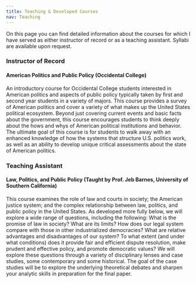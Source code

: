 ```yaml
---
title: Teaching & Developed Courses
nav: Teaching
---
```


On this page you can find detailed information about the courses for which I have served as either instructor of record or as a teaching assistant. Syllabi are available upon request. 

### Instructor of Record

#### American Politics and Public Policy (Occidental College)

An introductory course for Occidental College students interested in American politics and aspects of public policy typically taken by first and second year students in a variety of majors. This course provides a survey of American politics and cover a variety of what makes up the United States political ecosystem. Beyond just covering current events and basic facts about the government, this course encourages students to think deeply about the hows and whys of American political institutions and behavior. The ultimate goal of this course is for students to walk away with an enhanced knowledge of how the systems that structure U.S. politics work, as well as an ability to develop unique critical assessments about the state of American politics.

### Teaching Assistant

#### Law, Politics, and Public Policy (Taught by Prof. Jeb Barnes, University of Southern California)

This course examines the role of law and courts in society; the American justice system; and the complex relationship between law, politics, and public policy in the United States.  As developed more fully below, we will explore a wide range of questions, including the following:  What is the promise of law in society?  What are its limits?  How does our legal system compare with those in other industrialized democracies?  What are relative advantages and disadvantages of our system?  To what extent (and under what conditions) does it provide fair and efficient dispute resolution, make prudent and effective policy, and promote democratic values? We will explore these questions through a variety of disciplinary lenses and case studies, some contemporary and some historical.  The goal of the case studies will be to explore the underlying theoretical debates and sharpen your analytic skills in preparation for the final paper.

